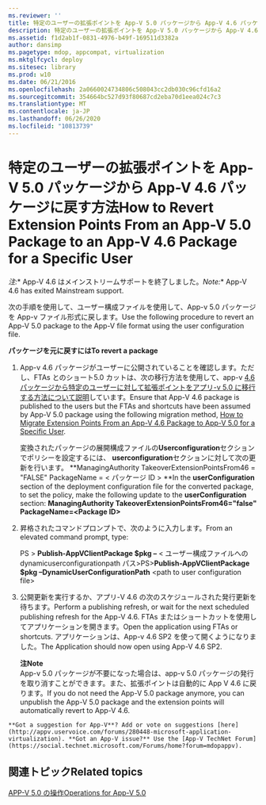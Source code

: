 ```yaml
---
ms.reviewer: ''
title: 特定のユーザーの拡張ポイントを App-V 5.0 パッケージから App-V 4.6 パッケージに戻す方法
description: 特定のユーザーの拡張ポイントを App-V 5.0 パッケージから App-V 4.6 パッケージに戻す方法
ms.assetid: f1d2ab1f-0831-4976-b49f-169511d3382a
author: dansimp
ms.pagetype: mdop, appcompat, virtualization
ms.mktglfcycl: deploy
ms.sitesec: library
ms.prod: w10
ms.date: 06/21/2016
ms.openlocfilehash: 2a0660024734806c508043cc2db030c96cfd16a2
ms.sourcegitcommit: 354664bc527d93f80687cd2eba70d1eea024c7c3
ms.translationtype: MT
ms.contentlocale: ja-JP
ms.lasthandoff: 06/26/2020
ms.locfileid: "10813739"
---
```

# <span data-ttu-id="70097-103">特定のユーザーの拡張ポイントを App-V 5.0 パッケージから App-V 4.6 パッケージに戻す方法</span><span class="sxs-lookup"><span data-stu-id="70097-103">How to Revert Extension Points From an App-V 5.0 Package to an App-V 4.6 Package for a Specific User</span></span>

<span data-ttu-id="70097-104">*注:*\* App-V 4.6 はメインストリームサポートを終了しました。</span><span class="sxs-lookup"><span data-stu-id="70097-104">*Note:*\* App-V 4.6 has exited Mainstream support.</span></span>

<span data-ttu-id="70097-105">次の手順を使用して、ユーザー構成ファイルを使用して、App-v 5.0 パッケージを App-v ファイル形式に戻します。</span><span class="sxs-lookup"><span data-stu-id="70097-105">Use the following procedure to revert an App-V 5.0 package to the App-V file format using the user configuration file.</span></span>

**<span data-ttu-id="70097-106">パッケージを元に戻すには</span><span class="sxs-lookup"><span data-stu-id="70097-106">To revert a package</span></span>**

1.  <span data-ttu-id="70097-107">App-v 4.6 パッケージがユーザーに公開されていることを確認します。ただし、FTAs とのショート5.0 カットは、次の移行方法を使用して、app-v [4.6 パッケージから特定のユーザーに対して拡張ポイントをアプリ-v 5.0 に移行する方法について説明](how-to-migrate-extension-points-from-an-app-v-46-package-to-app-v-50-for-a-specific-user.md)しています。</span><span class="sxs-lookup"><span data-stu-id="70097-107">Ensure that App-V 4.6 package is published to the users but the FTAs and shortcuts have been assumed by App-V 5.0 package using the following migration method, [How to Migrate Extension Points From an App-V 4.6 Package to App-V 5.0 for a Specific User](how-to-migrate-extension-points-from-an-app-v-46-package-to-app-v-50-for-a-specific-user.md).</span></span>

    <span data-ttu-id="70097-108">変換されたパッケージの展開構成ファイルの**Userconfiguration**セクションでポリシーを設定するには、 **userconfiguration**セクションに対して次の更新を行います。 \*\*ManagingAuthority TakeoverExtensionPointsFrom46 = "FALSE" PackageName = &lt; パッケージ ID &gt; \*\*</span><span class="sxs-lookup"><span data-stu-id="70097-108">In the **userConfiguration** section of the deployment configuration file for the converted package, to set the policy, make the following update to the **userConfiguration** section: **ManagingAuthority TakeoverExtensionPointsFrom46="false" PackageName=&lt;Package ID&gt;**</span></span>

2.  <span data-ttu-id="70097-109">昇格されたコマンドプロンプトで、次のように入力します。</span><span class="sxs-lookup"><span data-stu-id="70097-109">From an elevated command prompt, type:</span></span>

    <span data-ttu-id="70097-110">PS &gt; **Publish-AppVClientPackage $pkg –** &lt; ユーザー構成ファイルへの dynamicuserconfigurationpath パス&gt;</span><span class="sxs-lookup"><span data-stu-id="70097-110">PS&gt;**Publish-AppVClientPackage $pkg –DynamicUserConfigurationPath** &lt;path to user configuration file&gt;</span></span>

3.  <span data-ttu-id="70097-111">公開更新を実行するか、アプリ-V 4.6 の次のスケジュールされた発行更新を待ちます。</span><span class="sxs-lookup"><span data-stu-id="70097-111">Perform a publishing refresh, or wait for the next scheduled publishing refresh for the App-V 4.6.</span></span> <span data-ttu-id="70097-112">FTAs またはショートカットを使用してアプリケーションを開きます。</span><span class="sxs-lookup"><span data-stu-id="70097-112">Open the application using FTAs or shortcuts.</span></span> <span data-ttu-id="70097-113">アプリケーションは、App-v 4.6 SP2 を使って開くようになりました。</span><span class="sxs-lookup"><span data-stu-id="70097-113">The Application should now open using App-V 4.6 SP2.</span></span>

    **<span data-ttu-id="70097-114">注</span><span class="sxs-lookup"><span data-stu-id="70097-114">Note</span></span>**  
    <span data-ttu-id="70097-115">App-v 5.0 パッケージが不要になった場合は、app-v 5.0 パッケージの発行を取り消すことができます。また、拡張ポイントは自動的に App V 4.6 に戻ります。</span><span class="sxs-lookup"><span data-stu-id="70097-115">If you do not need the App-V 5.0 package anymore, you can unpublish the App-V 5.0 package and the extension points will automatically revert to App-V 4.6.</span></span>



~~~
**Got a suggestion for App-V**? Add or vote on suggestions [here](http://appv.uservoice.com/forums/280448-microsoft-application-virtualization). **Got an App-V issue?** Use the [App-V TechNet Forum](https://social.technet.microsoft.com/Forums/home?forum=mdopappv).
~~~

## <span data-ttu-id="70097-116">関連トピック</span><span class="sxs-lookup"><span data-stu-id="70097-116">Related topics</span></span>


[<span data-ttu-id="70097-117">APP-V 5.0 の操作</span><span class="sxs-lookup"><span data-stu-id="70097-117">Operations for App-V 5.0</span></span>](operations-for-app-v-50.md)












